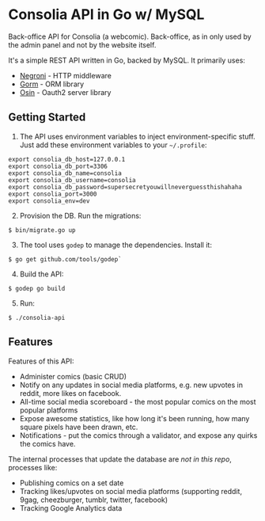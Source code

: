 # Consolia API in Go w/ MySQL

Back-office API for Consolia (a webcomic). Back-office, as in only used by the admin panel and not by the website itself.

It's a simple REST API written in Go, backed by MySQL. It primarily uses:

- [Negroni](https://github.com/urfave/negroni) - HTTP middleware
- [Gorm](https://github.com/jinzhu/gorm) - ORM library
- [Osin](github.com/RangelReale/osin) - Oauth2 server library


## Getting Started

1) The API uses environment variables to inject environment-specific stuff. Just add these environment variables to your `~/.profile`:

```
export consolia_db_host=127.0.0.1
export consolia_db_port=3306
export consolia_db_name=consolia
export consolia_db_username=consolia
export consolia_db_password=supersecretyouwillneverguessthishahaha
export consolia_port=3000
export consolia_env=dev
```

2) Provision the DB. Run the migrations:

```console
$ bin/migrate.go up
```

3) The tool uses `godep` to manage the dependencies. Install it:
```console
$ go get github.com/tools/godep`
```

4) Build the API:
```console
$ godep go build
```

5) Run:
```console
$ ./consolia-api
```


## Features

Features of this API:

- Administer comics (basic CRUD)
- Notify on any updates in social media platforms, e.g. new upvotes in reddit, more likes on facebook.
- All-time social media scoreboard - the most popular comics on the most popular platforms
- Expose awesome statistics, like how long it's been running, how many square pixels have been drawn, etc.
- Notifications - put the comics through a validator, and expose any quirks the comics have.


The internal processes that update the database are *not in this repo*, processes like:

- Publishing comics on a set date
- Tracking likes/upvotes on social media platforms (supporting reddit, 9gag, cheezburger, tumblr, twitter, facebook)
- Tracking Google Analytics data

